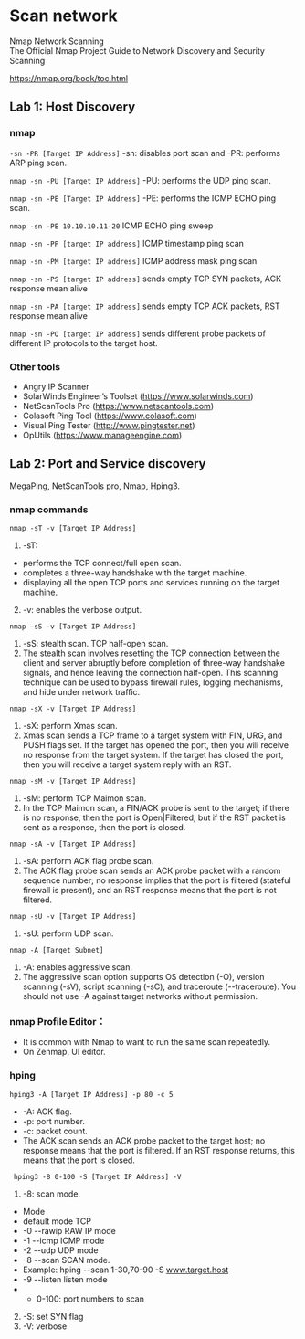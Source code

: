# Scan network

Nmap Network Scanning\
The Official Nmap Project Guide to Network Discovery and Security Scanning
	
https://nmap.org/book/toc.html

## Lab 1: Host Discovery

### nmap
``` -sn -PR [Target IP Address] ```
-sn: disables port scan and -PR: performs ARP ping scan.
		
``` nmap -sn -PU [Target IP Address] ```
-PU: performs the UDP ping scan.

``` nmap -sn -PE [Target IP Address] ```
-PE: performs the ICMP ECHO ping scan.

``` nmap -sn -PE 10.10.10.11-20 ```
ICMP ECHO ping sweep

``` nmap -sn -PP [target IP address] ```
ICMP timestamp ping scan

``` nmap -sn -PM [target IP address] ```
ICMP address mask ping scan

``` nmap -sn -PS [target IP address] ```
sends empty TCP SYN packets, ACK response mean alive

``` nmap -sn -PA [target IP address] ```
sends empty TCP ACK packets, RST response mean alive

``` nmap -sn -PO [target IP address] ```
sends different probe packets of different IP protocols to the target host. 

### Other tools
- Angry IP Scanner
- SolarWinds Engineer’s Toolset (https://www.solarwinds.com)
- NetScanTools Pro (https://www.netscantools.com)
- Colasoft Ping Tool (https://www.colasoft.com)
- Visual Ping Tester (http://www.pingtester.net)
- OpUtils (https://www.manageengine.com)

## Lab 2: Port and Service discovery

MegaPing, NetScanTools pro, Nmap, Hping3.

### nmap commands

``` nmap -sT -v [Target IP Address] ```
1. -sT: 
- performs the TCP connect/full open scan. 
- completes a three-way handshake with the target machine.
- displaying all the open TCP ports and services running on the target machine.
2. -v: enables the verbose output.

``` nmap -sS -v [Target IP Address] ```
1. -sS: stealth scan. TCP half-open scan.
2. The stealth scan involves resetting the TCP connection between the client and server abruptly before completion of three-way handshake signals, and hence leaving the connection half-open. This scanning technique can be used to bypass firewall rules, logging mechanisms, and hide under network traffic.

``` nmap -sX -v [Target IP Address] ```
1. -sX: perform Xmas scan.
2. Xmas scan sends a TCP frame to a target system with FIN, URG, and PUSH flags set. If the target has opened the port, then you will receive no response from the target system. If the target has closed the port, then you will receive a target system reply with an RST.

``` nmap -sM -v [Target IP Address] ```
1. -sM: perform TCP Maimon scan.
2. In the TCP Maimon scan, a FIN/ACK probe is sent to the target; if there is no response, then the port is Open|Filtered, but if the RST packet is sent as a response, then the port is closed.

``` nmap -sA -v [Target IP Address] ```
1. -sA: perform ACK flag probe scan.
2. The ACK flag probe scan sends an ACK probe packet with a random sequence number; no response implies that the port is filtered (stateful firewall is present), and an RST response means that the port is not filtered.

``` nmap -sU -v [Target IP Address] ```
1. -sU: perform UDP scan.

``` nmap -A [Target Subnet] ```
1. -A: enables aggressive scan. 
2. The aggressive scan option supports OS detection (-O), version scanning (-sV), script scanning (-sC), and traceroute (--traceroute). You should not use -A against target networks without permission.


### nmap Profile Editor：
- It is common with Nmap to want to run the same scan repeatedly. 
- On Zenmap, UI editor.

### hping

``` hping3 -A [Target IP Address] -p 80 -c 5 ```
- -A: ACK flag.
- -p: port number.
- -c: packet count.
- The ACK scan sends an ACK probe packet to the target host; no response means that the port is filtered. If an RST response returns, this means that the port is closed.

``` hping3 -8 0-100 -S [Target IP Address] -V ```
1. -8: scan mode.
- Mode
- default mode     TCP
- -0  --rawip      RAW IP mode
- -1  --icmp       ICMP mode
- -2  --udp        UDP mode
- -8  --scan       SCAN mode.
- Example: hping --scan 1-30,70-90 -S www.target.host
- -9  --listen     listen mode
- - 0-100: port numbers to scan
2. -S: set SYN flag
3. -V: verbose

